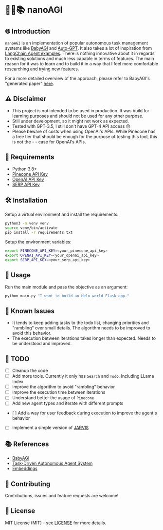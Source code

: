 
# 🤖💡📚 nanoAGI

## 🌐 Introduction

`nanoAGI` is an implementation of popular autonomous task management systems like [BabyAGI](https://github.com/yoheinakajima/babyagi/tree/main) and [Auto-GPT](https://github.com/Significant-Gravitas/Auto-GPT). It also takes a lot of inspiration from [LangChain Agent examples](https://python.langchain.com/en/latest/use_cases/agents/baby_agi_with_agent.html).
There is nothing innovative about it in regards to existing solutions and much less capable in terms of features. The main reason for it was to learn and to build it in a way that I feel more comfortable researching and trying new features.

For a more detailed overview of the approach, please refer to BabyAGI's "generated paper" [here](https://yoheinakajima.com/task-driven-autonomous-agent-utilizing-gpt-4-pinecone-and-langchain-for-diverse-applications/).

## ⚠️ Disclaimer

- This project is not intended to be used in production. It was build for learning purposes and should not be used for any other purpose.
- Still under development, so it might not work as expected.
- Tested with GPT-3.5, I still don't have GPT-4 API access 😥
- Please beware of costs when using OpenAI's APIs. While Pinecone has a free tier that should be enough for the purpose of testing this tool, this is not the - - case for OpenAI's APIs.

## 🔧 Requirements

- Python 3.8+
- [Pinecone API Key](https://docs.pinecone.io/getting-started/quickstart/)
- [OpenAI API Key](https://openai.com/docs/developer-quickstart/api-key-creation)
- [SERP API Key](https://serpapi.com/)

## 🛠 Installation

Setup a virtual environment and install the requirements:

```bash
python3 -m venv venv
source venv/bin/activate
pip install -r requirements.txt
```

Setup the environment variables:

```bash
export PINECONE_API_KEY=<your_pinecone_api_key>
export OPENAI_API_KEY=<your_openai_api_key>
export SERP_API_KEY=<your_serp_api_key>
```

## 🚀 Usage

Run the main module and pass the objective as an argument:

```bash
python main.py "I want to build an Helo world Flask app."
```

## 🚧 Known Issues

- It tends to keep adding tasks to the todo list, changing priorities and "rambling" over small details. The algorithm needs to be improved to avoid this behavior.
- The execution between iterations takes longer than expected. Needs to be understood and improved.

## 📝 TODO

- [ ] Cleanup the code
- [ ] Add more tools. Currently it only has `Search` and `Todo`. Including LLama Index
- [ ] Improve the algorithm to avoid "rambling" behavior
- [ ] Improve the execution time between iterations
- [ ] Understand better the usage of `Pinecone`
- [ ] Add new agent types and iterate with different prompts
- [ ] Add a way for user feedback during execution to improve the agent's behavior
- [ ] Implement a simple version of [JARVIS](https://github.com/microsoft/JARVIS) 

## 📚 References

- [BabyAGI](https://yoheinakajima.com/task-driven-autonomous-agent-utilizing-gpt-4-pinecone-and-langchain-for-diverse-applications/)
- [Task-Driven Autonomous Agent System](https://github.com/kalaspuff/ai-assisted-task-executor)
- [Embeddings](https://docs.pinecone.io/docs/openai)

## 🤝 Contributing

Contributions, issues and feature requests are welcome!

## 📝 License

MIT License (MIT) - see [LICENSE](LICENSE) for more details.
